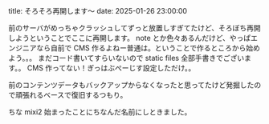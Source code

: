 title: そろそろ再開します〜
date: 2025-01-26 23:00:00

前のサーバがめっちゃクラッシュしてずっと放置しすぎてたけど、そろぼち再開しようということでここに再開します。
note とか色々あるんだけど、やっぱエンジニアなら自前で CMS 作るよねー普通は。ということで作るところから始めよう。。。
まだコード書いてすらいないので static files 全部手書きでございます。。
CMS 作ってない！ぎっはぶぺーじす設定しただけ。。

前のコンテンツデータもバックアップからなくなったと思ってたけど発掘したので頑張れるベースで復旧するつもり。

ちな mixi2 始まったことにちなんだ名前にしときました。
